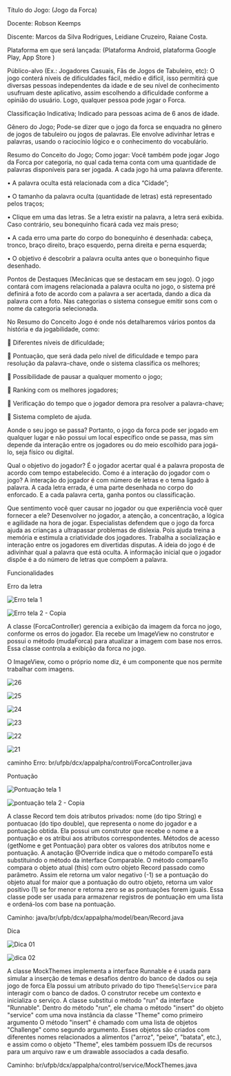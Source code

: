 Título do Jogo: (Jogo da Forca)

Docente: Robson Keemps

Discente: Marcos da Silva Rodrigues, Leidiane Cruzeiro, Raiane Costa.

Plataforma em que será lançada:
(Plataforma Android, plataforma Google Play, App Store )

Público-alvo (Ex.: Jogadores Casuais, Fãs de Jogos de Tabuleiro, etc):
O jogo conterá níveis de dificuldades fácil, médio e difícil, isso permitirá que
diversas pessoas independentes da idade e de seu nível de conhecimento usufruam
deste aplicativo, assim escolhendo a dificuldade conforme a opinião do usuário.
 Logo, qualquer pessoa pode jogar o Forca.
 
Classificação Indicativa;
Indicado para pessoas acima de 6 anos de idade.

Gênero do Jogo;
Pode-se dizer que o jogo da forca se enquadra no gênero de jogos de
tabuleiro ou jogos de palavras. Ele envolve adivinhar letras e palavras, usando o
raciocínio lógico e o conhecimento do vocabulário.

Resumo do Conceito do Jogo;
Como jogar:
Você também pode jogar Jogo da Forca por categoria, no qual cada tema
conta com uma quantidade de palavras disponíveis para ser jogada. A cada jogo há
uma palavra diferente.

• A palavra oculta está relacionada com a dica “Cidade”;

• O tamanho da palavra oculta (quantidade de letras) está representado pelos
traços;

• Clique em uma das letras. Se a letra existir na palavra, a letra será exibida.
Caso contrário, seu bonequinho ficará cada vez mais preso;

• A cada erro uma parte do corpo do bonequinho é desenhada: cabeça, tronco,
braço direito, braço esquerdo, perna direita e perna esquerda;

• O objetivo é descobrir a palavra oculta antes que o bonequinho fique
desenhado.

Pontos de Destaques (Mecânicas que se destacam em seu jogo).
O jogo contará com imagens relacionada a palavra oculta no jogo, o sistema
pré definirá a foto de acordo com a palavra a ser acertada, dando a dica da palavra
com a foto.
Nas categorias o sistema consegue emitir sons com o nome da categoria
selecionada.

No Resumo do Conceito Jogo é onde nós detalharemos vários pontos da
história e da jogabilidade, como:

 Diferentes níveis de dificuldade;

 Pontuação, que será dada pelo nível de dificuldade e tempo para resolução da
palavra-chave, onde o sistema classifica os melhores;

 Possibilidade de pausar a qualquer momento o jogo;

 Ranking com os melhores jogadores;

 Verificação do tempo que o jogador demora pra resolver a palavra-chave;

 Sistema completo de ajuda.

Aonde o seu jogo se passa?
Portanto, o jogo da forca pode ser jogado em qualquer lugar e não possui um
local específico onde se passa, mas sim depende da interação entre os jogadores
ou do meio escolhido para jogá-lo, seja físico ou digital.

 Qual o objetivo do jogador?
É o jogador acertar qual é a palavra proposta de acordo com tempo estabelecido.
Como é a interação do jogador com o jogo?
A interação do jogador é com número de letras e o tema ligado à palavra. A
cada letra errada, é uma parte desenhada no corpo do enforcado. E a cada palavra
certa, ganha pontos ou classificação.

 Que sentimento você quer causar no jogador ou que experiência você quer
fornecer a ele?
Desenvolver no jogador, a atenção, a concentração, a lógica e agilidade na
hora de jogar. Especialistas defendem que o jogo da forca ajuda as crianças a
ultrapassar problemas de dislexia. Pois ajuda treina a memória e estimula a
criatividade dos jogadores. Trabalha a socialização e interação entre os jogadores
em divertidas disputas. A ideia do jogo é de adivinhar qual a palavra que está oculta.
A informação inicial que o jogador dispõe é a do número de letras que compõem a
palavra.


Funcionalidades

Erro da letra

![Erro tela 1](https://github.com/marcosdasilvarodrigues/Jogo-Android-Studio/assets/105816659/89380153-e8fc-45d7-89d3-1db4ebdc34ac)

![Erro tela 2 - Copia](https://github.com/marcosdasilvarodrigues/Jogo-Android-Studio/assets/105816659/177900ea-dff9-46e1-b67f-134d895a62d7)

A classe (ForcaController) gerencia a exibição da imagem da forca no jogo, conforme os erros do jogador. Ela recebe um ImageView no construtor e possui o método (mudaForca) para atualizar a imagem com base nos erros. Essa classe controla a exibição da forca no jogo.

O ImageView, como o próprio nome diz, é um componente que nos permite trabalhar com imagens.



![26](https://github.com/marcosdasilvarodrigues/Jogo-Android-Studio/assets/105816659/c0265668-d36b-4041-902b-c7eb01f2f919)

![25](https://github.com/marcosdasilvarodrigues/Jogo-Android-Studio/assets/105816659/2501fa8b-6c4e-48fb-9b6d-d527347674d5)

![24](https://github.com/marcosdasilvarodrigues/Jogo-Android-Studio/assets/105816659/ae7d307c-2227-4234-b4c5-2f0aa3361d05)

![23](https://github.com/marcosdasilvarodrigues/Jogo-Android-Studio/assets/105816659/2d03194e-f512-4be0-8226-ad245084b603)

![22](https://github.com/marcosdasilvarodrigues/Jogo-Android-Studio/assets/105816659/135fec3c-9922-4092-a5e3-76408fc1e55d)

![21](https://github.com/marcosdasilvarodrigues/Jogo-Android-Studio/assets/105816659/203f8428-2f6f-4623-b8da-542f338e5341)



caminho Erro: br/ufpb/dcx/appalpha/control/ForcaController.java





Pontuação

![Pontuação tela 1](https://github.com/marcosdasilvarodrigues/Jogo-Android-Studio/assets/105816659/e59dae50-6fb3-4340-8a3c-22690fd101f1)



![pontuação tela 2 - Copia](https://github.com/marcosdasilvarodrigues/Jogo-Android-Studio/assets/105816659/40e47aab-a123-40a0-8647-623426ce79fe)

A classe Record tem dois atributos privados: nome (do tipo String) e pontuacao (do tipo double),
que representa o nome do jogador e a pontuação obtida. Ela possui um construtor que recebe o nome e a pontuação e os atribui aos atributos correspondentes.
Métodos de acesso (getNome e get Pontuação) para obter os valores dos atributos nome e pontuação.
A anotação @Override indica que o método compareTo está substituindo o método da interface Comparable.
O método compareTo compara o objeto atual (this) com outro objeto Record passado como parâmetro. Assim ele retorna um valor negativo (-1) se a pontuação do objeto atual for maior que a pontuação do outro objeto, retorna um valor positivo (1) se for menor e retorna zero se as pontuações forem iguais. Essa classe pode ser usada para armazenar registros de pontuação em uma lista e ordená-los com base na pontuação.

Caminho: java/br/ufpb/dcx/appalpha/model/bean/Record.java







Dica




![Dica 01](https://github.com/marcosdasilvarodrigues/Jogo-Android-Studio/assets/105816659/81e40465-7fc2-4efd-acb8-1b2323c530ef)




![dica 02](https://github.com/marcosdasilvarodrigues/Jogo-Android-Studio/assets/105816659/7c7f7463-7e0a-4131-927f-1edcbe1822c8)

A classe MockThemes implementa a interface Runnable e é usada para simular a inserção de temas e desafios dentro do banco de dados ou seja jogo de forca
Ela possui um atributo privado do tipo `ThemeSqlService` para interagir com o banco de dados.
O construtor recebe um contexto e inicializa o serviço.
A classe substitui o método "run" da interface "Runnable". Dentro do método "run", ele chama o método "insert" do objeto "service" com uma nova instância da classe "Theme" como primeiro argumento
O método "insert" é chamado com uma lista de objetos "Challenge" como segundo argumento.
Esses objetos são criados com diferentes nomes relacionados a alimentos ("arroz", "peixe", "batata", etc.), e assim como o objeto "Theme", eles também possuem IDs de recursos para um arquivo raw e um drawable associados a cada desafio.



Caminho: br/ufpb/dcx/appalpha/control/service/MockThemes.java







